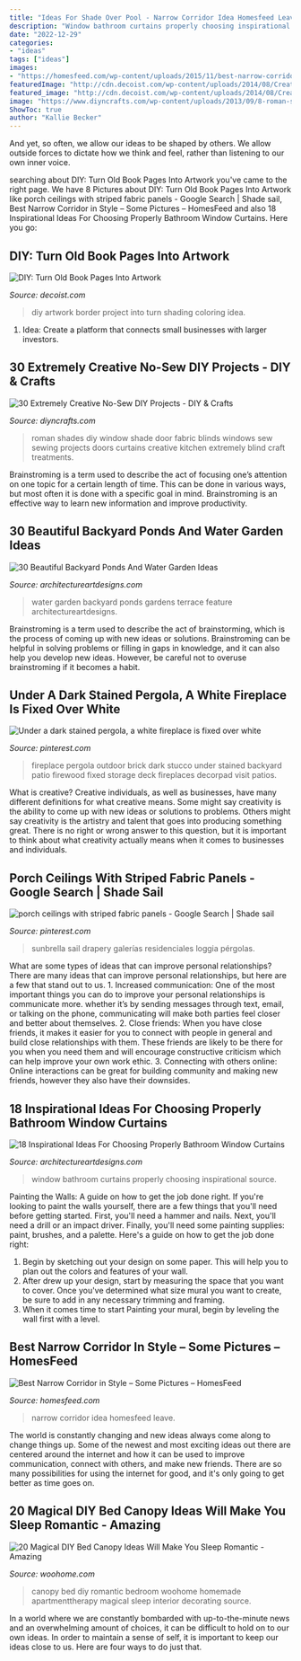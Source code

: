 ```yaml
---
title: "Ideas For Shade Over Pool - Narrow Corridor Idea Homesfeed Leave"
description: "Window bathroom curtains properly choosing inspirational source"
date: "2022-12-29"
categories:
- "ideas"
tags: ["ideas"]
images:
- "https://homesfeed.com/wp-content/uploads/2015/11/best-narrow-corridor-design-idea-with-wall-pictures-exhibition-and-gray-white-paint-decoration-and-runner-rug-and-chair-and-chandelier-and-white-wooden-door.jpg"
featuredImage: "http://cdn.decoist.com/wp-content/uploads/2014/08/Creating-a-border-for-your-Book-Page-Art-Diy-Project.jpg"
featured_image: "http://cdn.decoist.com/wp-content/uploads/2014/08/Creating-a-border-for-your-Book-Page-Art-Diy-Project.jpg"
image: "https://www.diyncrafts.com/wp-content/uploads/2013/09/8-roman-shade.jpg"
ShowToc: true
author: "Kallie Becker"
---
```



And yet, so often, we allow our ideas to be shaped by others. We allow outside forces to dictate how we think and feel, rather than listening to our own inner voice.

	

		
searching about DIY: Turn Old Book Pages Into Artwork you've came to the right page. We have 8 Pictures about DIY: Turn Old Book Pages Into Artwork like porch ceilings with striped fabric panels - Google Search | Shade sail, Best Narrow Corridor in Style – Some Pictures – HomesFeed and also 18 Inspirational Ideas For Choosing Properly Bathroom Window Curtains. Here you go:
		
    
## DIY: Turn Old Book Pages Into Artwork

<img loading=lazy src="http://cdn.decoist.com/wp-content/uploads/2014/08/Creating-a-border-for-your-Book-Page-Art-Diy-Project.jpg" onerror="this.onerror=null;this.src='https://tse2.mm.bing.net/th?id=OIP.LmjW6q9fEhAOr-BlVkSIoQHaLH&amp;pid=15.1';" alt="DIY: Turn Old Book Pages Into Artwork">

_Source: decoist.com_

>diy artwork border project into turn shading coloring idea. 

	

1. Idea: Create a platform that connects small businesses with larger investors.

    
## 30 Extremely Creative No-Sew DIY Projects - DIY &amp; Crafts

<img loading=lazy src="https://www.diyncrafts.com/wp-content/uploads/2013/09/8-roman-shade.jpg" onerror="this.onerror=null;this.src='https://tse1.mm.bing.net/th?id=OIP.tvXfZY3f6vPxmevpnhVlTwHaJ4&amp;pid=15.1';" alt="30 Extremely Creative No-Sew DIY Projects - DIY &amp; Crafts">

_Source: diyncrafts.com_

>roman shades diy window shade door fabric blinds windows sew sewing projects doors curtains creative kitchen extremely blind craft treatments. 

	

Brainstroming is a term used to describe the act of focusing one’s attention on one topic for a certain length of time. This can be done in various ways, but most often it is done with a specific goal in mind. Brainstroming is an effective way to learn new information and improve productivity.

    
## 30 Beautiful Backyard Ponds And Water Garden Ideas

<img loading=lazy src="http://www.architectureartdesigns.com/wp-content/uploads/2013/04/Backyard-ArchitectureArtDesigns-31.jpg" onerror="this.onerror=null;this.src='https://tse4.mm.bing.net/th?id=OIP.iAF1w6XVdDXIKnw673YvjQHaK9&amp;pid=15.1';" alt="30 Beautiful Backyard Ponds And Water Garden Ideas">

_Source: architectureartdesigns.com_

>water garden backyard ponds gardens terrace feature architectureartdesigns. 

	

Brainstroming is a term used to describe the act of brainstorming, which is the process of coming up with new ideas or solutions. Brainstroming can be helpful in solving problems or filling in gaps in knowledge, and it can also help you develop new ideas. However, be careful not to overuse brainstroming if it becomes a habit.

    
## Under A Dark Stained Pergola, A White Fireplace Is Fixed Over White

<img loading=lazy src="https://i.pinimg.com/736x/33/b9/69/33b969aa084a79d6a7755c78317d9b47.jpg" onerror="this.onerror=null;this.src='https://tse4.mm.bing.net/th?id=OIP.PXqXk_jfNhWk30yPhPphBAAAAA&amp;pid=15.1';" alt="Under a dark stained pergola, a white fireplace is fixed over white">

_Source: pinterest.com_

>fireplace pergola outdoor brick dark stucco under stained backyard patio firewood fixed storage deck fireplaces decorpad visit patios. 

	

What is creative?
Creative individuals, as well as businesses, have many different definitions for what creative means. Some might say creativity is the ability to come up with new ideas or solutions to problems. Others might say creativity is the artistry and talent that goes into producing something great. There is no right or wrong answer to this question, but it is important to think about what creativity actually means when it comes to businesses and individuals.

    
## Porch Ceilings With Striped Fabric Panels - Google Search | Shade Sail

<img loading=lazy src="https://i.pinimg.com/736x/e6/01/51/e60151dc280bc63793b4ae80697bb5fd.jpg" onerror="this.onerror=null;this.src='https://tse1.mm.bing.net/th?id=OIP.edWVjK9n1nzYSpUZcxzjwQHaLG&amp;pid=15.1';" alt="porch ceilings with striped fabric panels - Google Search | Shade sail">

_Source: pinterest.com_

>sunbrella sail drapery galerías residenciales loggia pérgolas. 

	

What are some types of ideas that can improve personal relationships?
There are many ideas that can improve personal relationships, but here are a few that stand out to us. 1. Increased communication: One of the most important things you can do to improve your personal relationships is communicate more. whether it’s by sending messages through text, email, or talking on the phone, communicating will make both parties feel closer and better about themselves. 2. Close friends: When you have close friends, it makes it easier for you to connect with people in general and build close relationships with them. These friends are likely to be there for you when you need them and will encourage constructive criticism which can help improve your own work ethic. 3. Connecting with others online: Online interactions can be great for building community and making new friends, however they also have their downsides.

    
## 18 Inspirational Ideas For Choosing Properly Bathroom Window Curtains

<img loading=lazy src="https://www.architectureartdesigns.com/wp-content/uploads/2017/05/12-20.jpg" onerror="this.onerror=null;this.src='https://tse3.mm.bing.net/th?id=OIP.cJC_FmAkRkqxiHjLDpVhzQHaLH&amp;pid=15.1';" alt="18 Inspirational Ideas For Choosing Properly Bathroom Window Curtains">

_Source: architectureartdesigns.com_

>window bathroom curtains properly choosing inspirational source. 

	

Painting the Walls: A guide on how to get the job done right.
If you're looking to paint the walls yourself, there are a few things that you'll need before getting started. First, you'll need a hammer and nails. Next, you'll need a drill or an impact driver. Finally, you'll need some painting supplies: paint, brushes, and a palette. Here's a guide on how to get the job done right: 
1) Begin by sketching out your design on some paper. This will help you to plan out the colors and features of your wall. 
2) After drew up your design, start by measuring the space that you want to cover. Once you've determined what size mural you want to create, be sure to add in any necessary trimming and framing. 
3) When it comes time to start Painting your mural, begin by leveling the wall first with a level.

    
## Best Narrow Corridor In Style – Some Pictures – HomesFeed

<img loading=lazy src="https://homesfeed.com/wp-content/uploads/2015/11/best-narrow-corridor-design-idea-with-wall-pictures-exhibition-and-gray-white-paint-decoration-and-runner-rug-and-chair-and-chandelier-and-white-wooden-door.jpg" onerror="this.onerror=null;this.src='https://tse4.mm.bing.net/th?id=OIP.VSRJjlSci7vK6yYZYAI4nwHaLH&amp;pid=15.1';" alt="Best Narrow Corridor in Style – Some Pictures – HomesFeed">

_Source: homesfeed.com_

>narrow corridor idea homesfeed leave. 

	

The world is constantly changing and new ideas always come along to change things up. Some of the newest and most exciting ideas out there are centered around the internet and how it can be used to improve communication, connect with others, and make new friends. There are so many possibilities for using the internet for good, and it's only going to get better as time goes on.

    
## 20 Magical DIY Bed Canopy Ideas Will Make You Sleep Romantic - Amazing

<img loading=lazy src="http://www.woohome.com/wp-content/uploads/2015/07/diy-bed-canopy-woohome-17.jpg" onerror="this.onerror=null;this.src='https://tse3.mm.bing.net/th?id=OIP.SJIxJWul90I5qUNMYsM07QHaLH&amp;pid=15.1';" alt="20 Magical DIY Bed Canopy Ideas Will Make You Sleep Romantic - Amazing">

_Source: woohome.com_

>canopy bed diy romantic bedroom woohome homemade apartmenttherapy magical sleep interior decorating source. 

	

In a world where we are constantly bombarded with up-to-the-minute news and an overwhelming amount of choices, it can be difficult to hold on to our own ideas. In order to maintain a sense of self, it is important to keep our ideas close to us. Here are four ways to do just that.

